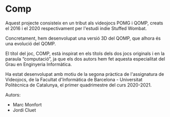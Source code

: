 # Comp

Aquest projecte consisteix en un tribut als videojocs POMG i QOMP, creats el 2016 i el 2020 respectivament per l'estudi indie Stuffed Wombat.

Concretament, hem desenvolupat una versió 3D del QOMP, que alhora és una evolució del QOMP.

El títol del joc, COMP, està inspirat en els títols dels dos jocs originals i en la paraula “computació”, ja que els dos autors hem fet aquesta especialitat del Grau en Enginyeria Informàtica.

Ha estat desenvolupat amb motiu de la segona pràctica de l'assignatura de Videojocs, de la Facultat d'Informàtica de Barcelona - Universitat Politècnica de Catalunya, el primer quadrimestre del curs 2020-2021.

Autors:
- Marc Monfort
- Jordi Cluet
